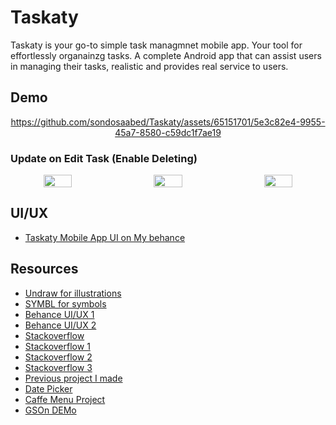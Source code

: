 # Taskaty
Taskaty is your go-to simple task managmnet mobile app. Your tool for effortlessly organainzg tasks. 
A complete Android app that can assist users in managing their tasks, realistic and provides real service to users. 

## Demo

<div align=center>

https://github.com/sondosaabed/Taskaty/assets/65151701/5e3c82e4-9955-45a7-8580-c59dc1f7ae19

</div>

### Update on Edit Task (Enable Deleting)
<div style="display:flex; justify-content:space-between;" align="center">
  <img src="https://github.com/sondosaabed/Taskaty/assets/65151701/94e8e4d1-249b-41de-92a9-d9f95e639a9a" style="width:30%;">
  <img src="https://github.com/sondosaabed/Taskaty/assets/65151701/8de74d8e-f936-4155-958b-592065b4bbe1" style="width:30%;">
  <img src="https://github.com/sondosaabed/Taskaty/assets/65151701/cb06b5a6-819b-4ab3-8715-514f269bb0b8" style="width:30%;">
</div>

## UI/UX
- [Taskaty Mobile App UI on My behance](https://www.behance.net/gallery/184474407/Taskaty-Mobile-App-UI)

## Resources
- [Undraw for illustrations](https://undraw.co/search)
- [SYMBL for symbols](https://symbl.cc/en/)
- [Behance UI/UX 1](https://www.behance.net/gallery/182827809/Taskin-(Task-Management)?tracking_source=search_projects|task+management+app)
- [Behance UI/UX 2](https://www.behance.net/gallery/182828143/Task-Management-Mobile-App?tracking_source=search_projects|task+management+app)
- [Stackoverflow](https://stackoverflow.com/questions/30216233/how-to-hide-app-name-from-title-bar-in-android)
- [Stackoverflow 1](https://stackoverflow.com/questions/10532907/android-retrieve-string-array-from-resources)
- [Stackoverflow 2](https://stackoverflow.com/questions/4636141/determine-if-android-app-is-being-used-for-the-first-time)
- [Stackoverflow 3](https://stackoverflow.com/questions/56833657/preferencemanager-getdefaultsharedpreferences-deprecated-in-android-q#56833739)
- [Previous project I made](https://github.com/sondosaabed/Tasks-list-Managment-System/tree/main)
- [Date Picker](https://www.geeksforgeeks.org/datepicker-in-android/)
- [Caffe Menu Project](https://github.com/szainbzu/CaffeeMenu/tree/master)
- [GSOn DEMo](https://github.com/szainbzu/GSONDemo1/tree/master)
